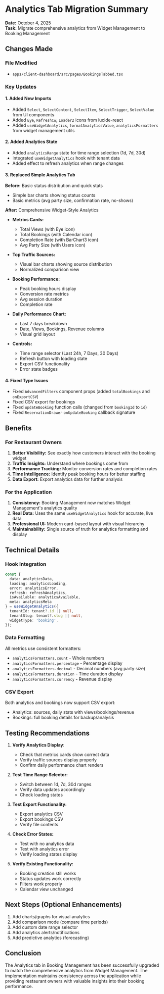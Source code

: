 # Analytics Tab Migration Summary

**Date:** October 4, 2025  
**Task:** Migrate comprehensive analytics from Widget Management to Booking Management

## Changes Made

### File Modified
- `apps/client-dashboard/src/pages/BookingsTabbed.tsx`

### Key Updates

#### 1. Added New Imports
- Added `Select`, `SelectContent`, `SelectItem`, `SelectTrigger`, `SelectValue` from UI components
- Added `Eye`, `RefreshCw`, `Loader2` icons from lucide-react
- Added `useWidgetAnalytics`, `formatAnalyticsValue`, `analyticsFormatters` from widget management utils

#### 2. Added Analytics State
- Added `analyticsRange` state for time range selection (1d, 7d, 30d)
- Integrated `useWidgetAnalytics` hook with tenant data
- Added effect to refresh analytics when range changes

#### 3. Replaced Simple Analytics Tab
**Before:** Basic status distribution and quick stats
- Simple bar charts showing status counts
- Basic metrics (avg party size, confirmation rate, no-shows)

**After:** Comprehensive Widget-Style Analytics
- **Metrics Cards:**
  - Total Views (with Eye icon)
  - Total Bookings (with Calendar icon)
  - Completion Rate (with BarChart3 icon)
  - Avg Party Size (with Users icon)

- **Top Traffic Sources:**
  - Visual bar charts showing source distribution
  - Normalized comparison view

- **Booking Performance:**
  - Peak booking hours display
  - Conversion rate metrics
  - Avg session duration
  - Completion rate

- **Daily Performance Chart:**
  - Last 7 days breakdown
  - Date, Views, Bookings, Revenue columns
  - Visual grid layout

- **Controls:**
  - Time range selector (Last 24h, 7 Days, 30 Days)
  - Refresh button with loading state
  - Export CSV functionality
  - Error state badges

#### 4. Fixed Type Issues
- Fixed `AdvancedFilters` component props (added `totalBookings` and `onExportCSV`)
- Fixed CSV export for bookings
- Fixed `updateBooking` function calls (changed from `bookingId` to `id`)
- Fixed `ReservationDrawer` `onUpdateBooking` callback signature

## Benefits

### For Restaurant Owners
1. **Better Visibility:** See exactly how customers interact with the booking widget
2. **Traffic Insights:** Understand where bookings come from
3. **Performance Tracking:** Monitor conversion rates and completion rates
4. **Time Intelligence:** Identify peak booking hours for better staffing
5. **Data Export:** Export analytics data for further analysis

### For the Application
1. **Consistency:** Booking Management now matches Widget Management's analytics quality
2. **Real Data:** Uses the same `useWidgetAnalytics` hook for accurate, live data
3. **Professional UI:** Modern card-based layout with visual hierarchy
4. **Maintainability:** Single source of truth for analytics formatting and display

## Technical Details

### Hook Integration
```typescript
const { 
  data: analyticsData, 
  loading: analyticsLoading, 
  error: analyticsError,
  refresh: refreshAnalytics,
  isAvailable: analyticsAvailable,
  meta: analyticsMeta
} = useWidgetAnalytics({
  tenantId: tenant?.id || null,
  tenantSlug: tenant?.slug || null,
  widgetType: 'booking',
});
```

### Data Formatting
All metrics use consistent formatters:
- `analyticsFormatters.count` - Whole numbers
- `analyticsFormatters.percentage` - Percentage display
- `analyticsFormatters.decimal` - Decimal numbers (avg party size)
- `analyticsFormatters.duration` - Time duration display
- `analyticsFormatters.currency` - Revenue display

### CSV Export
Both analytics and bookings now support CSV export:
- Analytics: sources, daily stats with views/bookings/revenue
- Bookings: full booking details for backup/analysis

## Testing Recommendations

1. **Verify Analytics Display:**
   - Check that metrics cards show correct data
   - Verify traffic sources display properly
   - Confirm daily performance chart renders

2. **Test Time Range Selector:**
   - Switch between 1d, 7d, 30d ranges
   - Verify data updates accordingly
   - Check loading states

3. **Test Export Functionality:**
   - Export analytics CSV
   - Export bookings CSV
   - Verify file contents

4. **Check Error States:**
   - Test with no analytics data
   - Test with analytics error
   - Verify loading states display

5. **Verify Existing Functionality:**
   - Booking creation still works
   - Status updates work correctly
   - Filters work properly
   - Calendar view unchanged

## Next Steps (Optional Enhancements)

1. Add charts/graphs for visual analytics
2. Add comparison mode (compare time periods)
3. Add custom date range selector
4. Add analytics alerts/notifications
5. Add predictive analytics (forecasting)

## Conclusion

The Analytics tab in Booking Management has been successfully upgraded to match the comprehensive analytics from Widget Management. The implementation maintains consistency across the application while providing restaurant owners with valuable insights into their booking performance.
